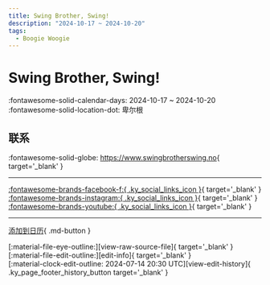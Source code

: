 ```yaml
---
title: Swing Brother, Swing!
description: "2024-10-17 ~ 2024-10-20"
tags:
  - Boogie Woogie
---
```


# Swing Brother, Swing! 

:fontawesome-solid-calendar-days: 2024-10-17 ~ 2024-10-20  
:fontawesome-solid-location-dot: 卑尔根  

## 联系

:fontawesome-solid-globe: <https://www.swingbrotherswing.no>{ target='_blank' }  

---

 [:fontawesome-brands-facebook-f:{ .ky_social_links_icon }](https://www.facebook.com/swingbrotherswingfestival){ target='_blank' } [:fontawesome-brands-instagram:{ .ky_social_links_icon }](https://instagram.com/swingbrotherswingfestival){ target='_blank' } [:fontawesome-brands-youtube:{ .ky_social_links_icon }](https://youtube.com/@SwingBrotherSwing){ target='_blank' }

---

[添加到日历](https://swing.news/ics/zh-Hans/2024/no/swing-brother-swing-2024.ics){ .md-button }

<div class="ky_page_footer" markdown>
<div class="ky_page_footer_trailing" markdown="span">
[:material-file-eye-outline:][view-raw-source-file]{ target='_blank' }
[:material-file-edit-outline:][edit-info]{ target='_blank' }
</div>
<div class="ky_page_footer_leading" markdown="span">
[:material-clock-edit-outline: 2024-07-14 20:30 UTC][view-edit-history]{ .ky_page_footer_history_button target='_blank' }
</div>
</div>

[view-raw-source-file]: https://github.com/swingdance/events/blob/main/2024/no/swing-brother-swing-2024.json "查看原始源文件"
[edit-info]: https://github.com/swingdance/events/issues/new?assignees=&labels=update+event&projects=&template=03-update_entity.yml&title=%5B2024%2Fno%5D%20Swing%20Brother%2C%20Swing%21&region=no&year=2024&id=swing-brother-swing-2024&name=Swing%20Brother%2C%20Swing%21&org_id= "编辑信息"

[view-edit-history]: https://github.com/swingdance/events/commits/main/2024/no/swing-brother-swing-2024.json "查看编辑历史"
